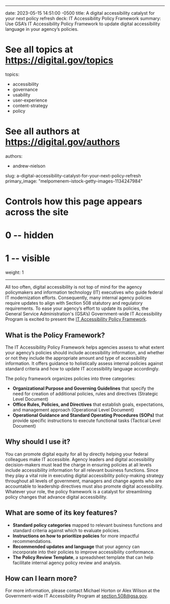 
---
date: 2023-05-15 14:51:00 -0500
title: A digital accessibility catalyst for your next policy refresh
deck: IT Accessibility Policy Framework
summary: Use GSA’s IT Accessibility Policy Framework to update digital accessibility language in your agency’s policies.

# See all topics at https://digital.gov/topics
topics:
  - accessibility
  - governance
  - usability
  - user-experience
  - content-strategy
  - policy
# See all authors at https://digital.gov/authors
authors:
  - andrew-nielson

slug: a-digital-accessibility-catalyst-for-your-next-policy-refresh
primary_image: "melpomenem-istock-getty-images-1134247984"

# Controls how this page appears across the site
# 0 -- hidden
# 1 -- visible
weight: 1

---

All too often, digital accessibility is not top of mind for the agency policymakers and information technology (IT) executives who guide federal IT modernization efforts. Consequently, many internal agency policies require updates to align with Section 508 statutory and regulatory requirements. To ease your agency’s effort to update its policies, the General Service Administration's (GSA’s) Government-wide IT Accessibility Program is excited to present the [IT Accessibility Policy Framework](https://www.section508.gov/manage/policy-framework/introduction/).

## What is the Policy Framework?

The IT Accessibility Policy Framework helps agencies assess to what extent your agency’s policies should include accessibility information, and whether or not they include the appropriate amount and type of accessibility information. It offers guidance to holistically assess internal policies against standard criteria and how to update IT accessibility language accordingly.

The policy framework organizes policies into three categories:

* **Organizational Purpose and Governing Guidelines** that specify the need for creation of additional policies, rules and directives (Strategic Level Document)
* **Office Rules, Policies, and Directives** that establish goals, expectations, and management approach (Operational Level Document)
* **Operational Guidance and Standard Operating Procedures (SOPs)** that provide specific instructions to execute functional tasks (Tactical Level Document)

## Why should I use it?

You can promote digital equity for all by directly helping your federal colleagues make IT accessible. Agency leaders and digital accessibility decision-makers must lead the charge in ensuring policies at all levels include accessibility information for all relevant business functions. Since they play a vital role in executing digital accessibility policy-making strategy throughout all levels of government, managers and change agents who are accountable to leadership directives must also promote digital accessibility. Whatever your role, the policy framework is a catalyst for streamlining policy changes that advance digital accessibility.

## What are some of its key features?

* **Standard policy categories** mapped to relevant business functions and standard criteria against which to evaluate policies.
* **Instructions on how to prioritize policies** for more impactful recommendations.
* **Recommended updates and language** that your agency can incorporate into their policies to improve accessibility conformance.
* **The Policy Review Template**, a spreadsheet template that can help facilitate internal agency policy review and analysis.

## How can I learn more?

For more information, please contact Michael Horton or Alex Wilson at the Government-wide IT Accessibility Program at [section.508@gsa.gov](mailto:section.508@gsa.gov).

